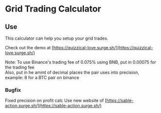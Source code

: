 # Grid Trading Calculator

## Use  

This calculator can help you setup your grid trades.  

Check out the demo at [https://quizzical-love.surge.sh/](https://quizzical-love.surge.sh/)  

Note: To use Binance's trading fee of 0.075% using BNB, put in 0.00075 for the trading fee  
Also, put in he ammt of decimal places the pair uses into precision, example: 8 for a BTC pair on binance

### Bugfix  

Fixed precision on profit calc
Use new website of [https://sable-action.surge.sh/](https://sable-action.surge.sh/)  
